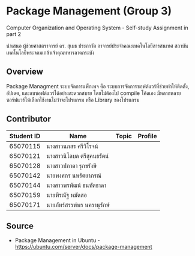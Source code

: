 # Package Management (Group 3)
Computer Organization and Operating System - Self-study Assignment in part 2

นำเสนอ ผู้ช่วยศาสตราจารย์ ดร. สุเมธ ประภาวัต อาจารย์ประจำคณะเทคโนโลยีสารสนเทศ สถาบันเทคโนโลยีพระจอมเกล้าเจ้าคุณทหารลาดกระบัง

## Overview
Package Managment ระบบจัดการแพ็กเพจ คือ ระบบการจัดการซอฟต์แวร์ที่ช่วยทำให้ติดตั้ง, อัปเดต, และลบซอฟต์แวร์ได้อย่างสะดวกสบาย โดยไม่ต้องไป compile โค้ดเอง มีหลากหลายซอร์ฟแวร์ให้เลือกใช้งานไม่ว่าจะโปรแกรม หรือ Library ของโปรแกรม

## Contributor
| Student ID | Name | Topic | Profile |
|--|--|--|--|
| 65070115 | นางสาวนภสร ศรีวิโรจน์ |  |  |
| 65070121 | นางสาวนิโลบล  ตรีสุคนธรัตน์ |  |  |
| 65070128 | นางสาวปภาดา รุกขรังษี |  |  |
| 65070142 | นายพงศกร นพรัตยาภรณ์ |  |  |
| 65070144 | นางสาวพรพัฒน์ ธนทัตธาดา |  |  |
| 65070159 | นายพีรณัฐ หมัดสอ |  |  |
| 65070171 | นายภัทร์สรรพ์พร นครานุรักษ์ |  |  |

## Source
* Package Management in Ubuntu - https://ubuntu.com/server/docs/package-management
